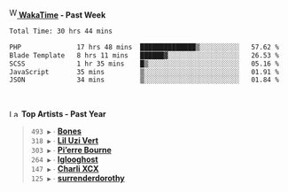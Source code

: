 <img src="https://github.com/dxnter/dxnter/assets/17434202/67b21fa4-d36d-46f9-9dec-f23d976b00ef" alt="WakaTime Logo" width="14" height="18"/><a href="https://wakatime.com/@dxnter" target="_blank"><strong> WakaTime</strong></a><strong> - Past Week</strong>

<!--START_SECTION:waka-->

```txt
Total Time: 30 hrs 44 mins

PHP              17 hrs 48 mins  ██████████████▒░░░░░░░░░░   57.62 %
Blade Template   8 hrs 11 mins   ██████▓░░░░░░░░░░░░░░░░░░   26.53 %
SCSS             1 hr 35 mins    █▒░░░░░░░░░░░░░░░░░░░░░░░   05.16 %
JavaScript       35 mins         ▒░░░░░░░░░░░░░░░░░░░░░░░░   01.91 %
JSON             34 mins         ▒░░░░░░░░░░░░░░░░░░░░░░░░   01.84 %
```

<!--END_SECTION:waka-->

<br/>

<!--START_LASTFM_ARTISTS:{"period": "12month", "rows": 6}-->
<a href="https://last.fm" target="_blank"><img src="https://user-images.githubusercontent.com/17434202/215290617-e793598d-d7c9-428f-9975-156db1ba89cc.svg" alt="Last.fm Logo" width="18" height="13"/></a> **Top Artists - Past Year**

> `493 ▶️` ∙ **[Bones](https://www.last.fm/music/Bones)**<br/>
> `318 ▶️` ∙ **[Lil Uzi Vert](https://www.last.fm/music/Lil+Uzi+Vert)**<br/>
> `303 ▶️` ∙ **[Pi’erre Bourne](https://www.last.fm/music/Pi%E2%80%99erre+Bourne)**<br/>
> `264 ▶️` ∙ **[Iglooghost](https://www.last.fm/music/Iglooghost)**<br/>
> `147 ▶️` ∙ **[Charli XCX](https://www.last.fm/music/Charli+XCX)**<br/>
> `125 ▶️` ∙ **[surrenderdorothy](https://www.last.fm/music/surrenderdorothy)**<br/>
<!--END_LASTFM_ARTISTS-->
